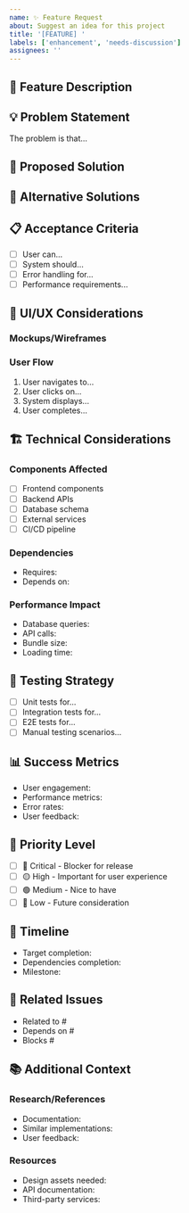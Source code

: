```yaml
---
name: ✨ Feature Request
about: Suggest an idea for this project
title: '[FEATURE] '
labels: ['enhancement', 'needs-discussion']
assignees: ''
---
```


## 🚀 Feature Description

<!-- A clear and concise description of what you want to happen -->

## 💡 Problem Statement

<!-- Is your feature request related to a problem? Please describe -->

The problem is that...

## 🎯 Proposed Solution

<!-- Describe the solution you'd like -->

## 🔄 Alternative Solutions

<!-- Describe alternative solutions or features you've considered -->

## 📋 Acceptance Criteria

<!-- Define what success looks like for this feature -->

- [ ] User can...
- [ ] System should...
- [ ] Error handling for...
- [ ] Performance requirements...

## 🎨 UI/UX Considerations

<!-- If applicable, describe the user interface requirements -->

### Mockups/Wireframes

<!-- Add any mockups, wireframes, or design references -->

### User Flow

<!-- Describe the user journey for this feature -->

1. User navigates to...
2. User clicks on...
3. System displays...
4. User completes...

## 🏗️ Technical Considerations

<!-- Technical details about implementation -->

### Components Affected

- [ ] Frontend components
- [ ] Backend APIs
- [ ] Database schema
- [ ] External services
- [ ] CI/CD pipeline

### Dependencies

<!-- List any dependencies or prerequisites -->

- Requires:
- Depends on:

### Performance Impact

<!-- Describe any performance implications -->

- Database queries:
- API calls:
- Bundle size:
- Loading time:

## 🧪 Testing Strategy

<!-- How should this feature be tested? -->

- [ ] Unit tests for...
- [ ] Integration tests for...
- [ ] E2E tests for...
- [ ] Manual testing scenarios...

## 📊 Success Metrics

<!-- How will we measure the success of this feature? -->

- User engagement:
- Performance metrics:
- Error rates:
- User feedback:

## 🎯 Priority Level

<!-- How important is this feature? -->

- [ ] 🔴 Critical - Blocker for release
- [ ] 🟡 High - Important for user experience
- [ ] 🟢 Medium - Nice to have
- [ ] 🔵 Low - Future consideration

## 📅 Timeline

<!-- When is this needed? -->

- Target completion:
- Dependencies completion:
- Milestone:

## 🔗 Related Issues

<!-- Link any related issues or discussions -->

- Related to #
- Depends on #
- Blocks #

## 📚 Additional Context

<!-- Add any other context, research, or references -->

### Research/References

- Documentation:
- Similar implementations:
- User feedback:

### Resources

<!-- Any additional resources needed -->

- Design assets needed:
- API documentation:
- Third-party services:
